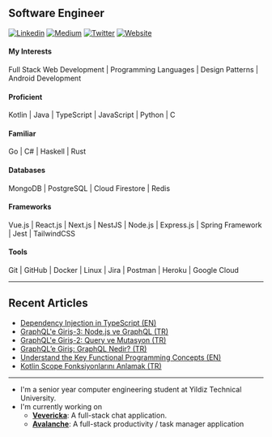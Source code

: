 ## Software Engineer
[![Linkedin](https://img.shields.io/badge/-mert--turkmenoglu-blue?style=flat-square&logo=Linkedin&logoColor=white&link=https://www.linkedin.com/in/mert-turkmenoglu/)](https://www.linkedin.com/in/mert-turkmenoglu/)
[![Medium](https://img.shields.io/badge/-@mertturkmenoglu-03a57a?style=flat-square&labelColor=03a57a&logo=Medium&link=https://medium.com/@mertturkmenoglu/)](https://medium.com/@mertturkmenoglu)
[![Twitter](https://img.shields.io/badge/-capreaee-blue?style=flat-square&labelColor=blue&logo=Twitter&link=https://twitter.com/capreaee/)](https://twitter.com/capreaee/)
[![Website](https://img.shields.io/badge/-Website-black?style=flat-square&labelColor=black&logo=Firefox&link=https://mertturkmenoglu.github.io/)](https://mertturkmenoglu.com/)
#### My Interests
Full Stack Web Development | Programming Languages | Design Patterns | Android Development
#### Proficient
Kotlin | Java | TypeScript | JavaScript | Python | C
#### Familiar
Go | C# | Haskell | Rust
#### Databases
MongoDB | PostgreSQL | Cloud Firestore | Redis
#### Frameworks
Vue.js | React.js | Next.js | NestJS | Node.js | Express.js | Spring Framework | Jest | TailwindCSS
#### Tools
Git | GitHub | Docker | Linux | Jira | Postman | Heroku | Google Cloud
* * *
## Recent Articles
* [Dependency Injection in TypeScript (EN)](https://levelup.gitconnected.com/dependency-injection-in-typescript-2f66912d143c)
* [GraphQL'e Giriş-3: Node.js ve GraphQL (TR)](https://mertturkmenoglu.medium.com/graphql-giris-3-574ed5e2c98b)
* [GraphQL'e Giriş-2: Query ve Mutasyon (TR)](https://mertturkmenoglu.medium.com/graphql-giris-2-f3e3031f07f6)
* [GraphQL’e Giriş: GraphQL Nedir? (TR)](https://mertturkmenoglu.medium.com/graphql-giris-c75b7769250b)
* [Understand the Key Functional Programming Concepts (EN)](https://medium.com/swlh/understand-the-key-functional-programming-concepts-bca440f1bcd6)
* [Kotlin Scope Fonksiyonlarını Anlamak (TR)](https://medium.com/@mertturkmenoglu/kotlin-scope-fonksiyonlarini-anlamak-ac597cf1ae67)
* * *
* I'm a senior year computer engineering student at Yildiz Technical University.
* I'm currently working on
  * [**Vevericka**](https://github.com/mertturkmenoglu/vevericka-web-client): A full-stack chat application.
  * [**Avalanche**](https://gihub.com/mertturkmenoglu/avalanche): A full-stack productivity / task manager application
